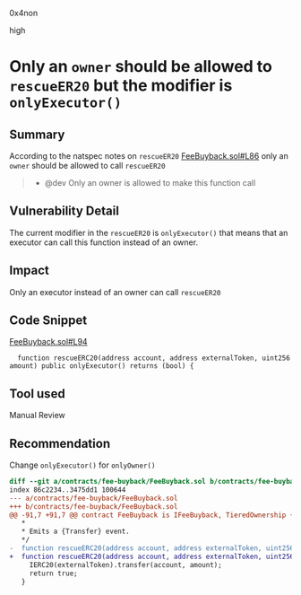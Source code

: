 0x4non

high

# Only an `owner` should be allowed to `rescueER20` but the modifier is `onlyExecutor()`

## Summary
According to the natspec notes on `rescueER20` [FeeBuyback.sol#L86](https://github.com/sherlock-audit/2022-11-telcoin/blob/main/contracts/fee-buyback/FeeBuyback.sol#L86) only an `owner` should be allowed to call `rescueER20`
> * @dev Only an owner is allowed to make this function call

## Vulnerability Detail
The current modifier in the `rescueER20` is `onlyExecutor()` that means that an executor can call this function instead of an owner.

## Impact
Only an executor instead of an owner can call `rescueER20`

## Code Snippet
[FeeBuyback.sol#L94](https://github.com/sherlock-audit/2022-11-telcoin/blob/main/contracts/fee-buyback/FeeBuyback.sol#L94)
```solidity
  function rescueERC20(address account, address externalToken, uint256 amount) public onlyExecutor() returns (bool) {
```

## Tool used
Manual Review

## Recommendation
Change `onlyExecutor()` for `onlyOwner()`

```diff
diff --git a/contracts/fee-buyback/FeeBuyback.sol b/contracts/fee-buyback/FeeBuyback.sol
index 86c2234..3475dd1 100644
--- a/contracts/fee-buyback/FeeBuyback.sol
+++ b/contracts/fee-buyback/FeeBuyback.sol
@@ -91,7 +91,7 @@ contract FeeBuyback is IFeeBuyback, TieredOwnership {
   *
   * Emits a {Transfer} event.
   */
-  function rescueERC20(address account, address externalToken, uint256 amount) public onlyExecutor() returns (bool) {
+  function rescueERC20(address account, address externalToken, uint256 amount) public onlyOwner() returns (bool) {
     IERC20(externalToken).transfer(account, amount);
     return true;
   }
```
